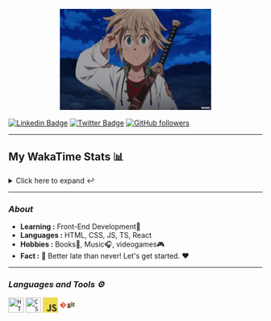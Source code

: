 <p align="center">
  <img width="300" height="200" src="https://github.com/LOsioChico/LOsioChico/blob/main/meliodas-yo-zeldris.gif">
</p>

[![Linkedin Badge](https://img.shields.io/badge/-LOsioChico-blue?style=flat-square&logo=Linkedin&logoColor=white&link=https://www.linkedin.com/in/losiochico//)](https://www.linkedin.com/in/losiochico/)
[![Twitter Badge](https://img.shields.io/badge/-osiochico-1ca0f1?style=flat-square&logo=twitter&logoColor=white&link=https://twitter.com/osiochico)](https://twitter.com/osiochico)
[![GitHub followers](https://img.shields.io/github/followers/LOsioChico.svg?style=social&label=Follow&maxAge=2592000)](https://github.com/LOsioChico?tab=followers)

---

## My WakaTime Stats 📊

<details>
<summary>Click here to expand ↩️</summary>
<br>

<!--START_SECTION:waka-->

<!--END_SECTION:waka-->

## </details>

---

### <i>About</i>

- **Learning :** Front-End Development🎨
- **Languages :** HTML, CSS, JS, TS, React
- **Hobbies :** Books📕, Music🎧, videogames🎮
- **Fact :** 🚀 Better late than never! Let's get started. ❤️

---

### <i>Languages and Tools ⚙</i>

<code><img width="30px" height="30" src="https://upload.wikimedia.org/wikipedia/commons/thumb/6/61/HTML5_logo_and_wordmark.svg/2048px-HTML5_logo_and_wordmark.svg.png" title="HTML5"></code>
<code><img width="30px" height="30" src="https://upload.wikimedia.org/wikipedia/commons/thumb/d/d5/CSS3_logo_and_wordmark.svg/1200px-CSS3_logo_and_wordmark.svg.png" title="CSS3"></code>
<code><img width="30px" height="30" src="https://raw.githubusercontent.com/github/explore/80688e429a7d4ef2fca1e82350fe8e3517d3494d/topics/javascript/javascript.png" title="javascript"></code>
<code><img width="30px" height="30" src="https://raw.githubusercontent.com/github/explore/80688e429a7d4ef2fca1e82350fe8e3517d3494d/topics/git/git.png" title="git"></code>
